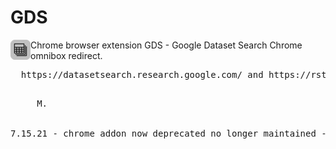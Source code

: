 # GDS
<img src="https://raw.githubusercontent.com/dev-tek/GDS/master/GDS-32.png" alt="GDS" width="32" height="32" align="left">

Chrome browser extension GDS - Google Dataset Search Chrome omnibox redirect. 

<pre>
  https://datasetsearch.research.google.com/ and https://rstudio.cloud/ 
</p>
     M.


7.15.21 - chrome addon now deprecated no longer maintained - nothing follows 
